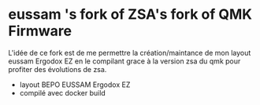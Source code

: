 # eussam 's fork of ZSA's fork of QMK Firmware

L'idée de ce fork est de me permettre la création/maintance de mon layout eussam Ergodox EZ en le compilant grace à la version zsa du qmk pour profiter des évolutions de zsa.

- layout BEPO EUSSAM Ergodox EZ
- compilé avec docker build

